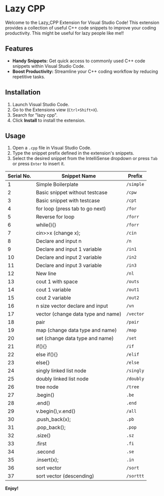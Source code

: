 # Lazy CPP

Welcome to the Lazy_CPP Extension for Visual Studio Code! This extension provides a collection of useful C++ code snippets to improve your coding productivity. This might be useful for lazy people like me!!

## Features

- **Handy Snippets:** Get quick access to commonly used C++ code snippets within Visual Studio Code.
- **Boost Productivity:** Streamline your C++ coding workflow by reducing repetitive tasks.

## Installation

1. Launch Visual Studio Code.
2. Go to the Extensions view (`Ctrl+Shift+X`).
3. Search for "lazy cpp".
4. Click **Install** to install the extension.

## Usage

1. Open a `.cpp` file in Visual Studio Code.
2. Type the snippet prefix defined in the extension's snippets.
3. Select the desired snippet from the IntelliSense dropdown or press `Tab` or press `Enter` to insert it.

| Serial No. | Snippet Name                        | Prefix |
|------------|------------------------------------|--------|
| 1          | Simple Boilerplate                  | `/simple` |
| 2          | Basic snippet without testcase      | `/cpw` |
| 3          | Basic snippet with testcase         | `/cpt` |
| 4          | for loop (press tab to go next)    | `/for` |
| 5          | Reverse for loop                   | `/forr` |
| 6          | while(){}                          | `/forr` |
| 7          | cin>>x (change x);                 | `/cin` |
| 8          | Declare and input n                 | `/n` |
| 9          | Declare and input 1 variable       | `/in1` |
| 10         | Declare and input 2 variable       | `/in2` |
| 11         | Declare and input 3 variable       | `/in3` |
| 12         | New line                           | `/nl` |
| 13         | cout 1 with space                  | `/outs` |
| 14         | cout 1 variable                    | `/out1` |
| 15         | cout 2 variable                    | `/out2` |
| 16         | n size vector declare and input    | `/vn` |
| 17         | vector (change data type and name) | `/vector` |
| 18         | pair                               | `/pair` |
| 19         | map (change data type and name)    | `/map` |
| 20         | set (change data type and name)    | `/set` |
| 21         | if(){}                             | `/if` |
| 22         | else if(){}                        | `/elif` |
| 23         | else{}                             | `/else` |
| 24         | singly linked list node            | `/singly` |
| 25         | doubly linked list node            | `/doubly` |
| 26         | tree node                          | `/tree` |
| 27         | .begin()                            | `.be` |
| 28         | .end()                              | `.end` |
| 29         | v.begin(),v.end()                  | `/all` |
| 30         | .push_back(x);                      | `.pb` |
| 31         | .pop_back();                        | `.pop` |
| 32         | .size()                            | `.sz` |
| 33         | .first                              | `.fi` |
| 34         | .second                             | `.se` |
| 35         | .insert(x);                         | `.in` |
| 36         | sort vector                        | `/sort` |
| 37         | sort vector (descending)           | `/sorttt`|

**Enjoy!**

